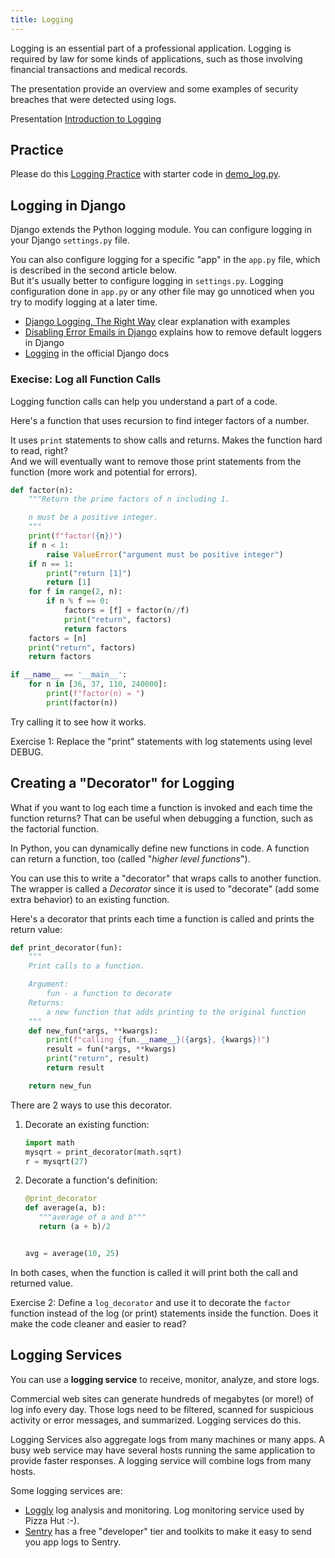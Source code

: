 ```yaml
---
title: Logging
---
```


Logging is an essential part of a professional application.
Logging is required by law for some kinds of applications,
such as those involving financial transactions and medical records.

The presentation provide an overview and some examples of security
breaches that were detected using logs.

Presentation [Introduction to Logging](Logging.pdf)

## Practice

Please do this [Logging Practice](logging-practice)
with starter code in [demo_log.py](demo_log.py).

## Logging in Django

Django extends the Python logging module.
You can configure logging in your Django `settings.py` file.

You can also configure logging for a specific "app" in the `app.py` file, 
which is described in the second article below.  
But it's usually better to configure logging in `settings.py`.
Logging configuration done in `app.py` or any other file may
go unnoticed when you try to modify logging at a later time.

* [Django Logging, The Right Way](https://lincolnloop.com/blog/django-logging-right-way/) clear explanation with examples
* [Disabling Error Emails in Django](https://lincolnloop.com/blog/disabling-error-emails-django/) explains how to remove default loggers in Django
* [Logging](https://docs.djangoproject.com/en/3.1/topics/logging/) in the official Django docs

### Execise: Log all Function Calls

Logging function calls can help you understand a part of a code.

Here's a function that uses recursion to find integer factors
of a number.

It uses `print` statements to show calls and returns.
Makes the function hard to read, right?  
And we will eventually want to remove those print statements
from the function (more work and potential for errors).

```python
def factor(n):
    """Return the prime factors of n including 1.  

    n must be a positive integer.
    """
    print(f"factor({n})")
    if n < 1:
        raise ValueError("argument must be positive integer")
    if n == 1:
        print("return [1]") 
        return [1]
    for f in range(2, n):
        if n % f == 0:
            factors = [f] + factor(n//f)
            print("return", factors)
            return factors
    factors = [n]
    print("return", factors)
    return factors

if __name__ == '__main__':
    for n in [36, 37, 110, 240000]:
        print(f"factor(n) = ")
        print(factor(n))
```

Try calling it to see how it works.

Exercise 1: Replace the "print" statements with log statements using level DEBUG.


## Creating a "Decorator" for Logging

What if you want to log each time a function is invoked and each time the function returns? That can be useful when debugging a function, such as the factorial function.

In Python, you can dynamically define new functions in code.
A function can return a function, too (called "*higher level functions*").

You can use this to write a "decorator" that wraps calls to another function.
The wrapper is called a *Decorator* since it is used to "decorate" (add some extra behavior) to an existing function.

Here's a decorator that prints each time a function is called and prints the return value:

```python
def print_decorator(fun):
    """
    Print calls to a function.

    Argument:
        fun - a function to decorate
    Returns:
        a new function that adds printing to the original function
    """
    def new_fun(*args, **kwargs):
        print(f"calling {fun.__name__}({args}, {kwargs})")
        result = fun(*args, **kwargs)
        print("return", result)
        return result

    return new_fun
```

There are 2 ways to use this decorator.

1. Decorate an existing function:
   ```python
   import math
   mysqrt = print_decorator(math.sqrt)
   r = mysqrt(27)
   ```

2. Decorate a function's definition:
   ```python
   @print_decorator
   def average(a, b):
      """average of a and b"""
      return (a + b)/2


   avg = average(10, 25)
   ```

In both cases, when the function is called it will print both the call and returned value.

Exercise 2: Define a `log_decorator` and use it to decorate the `factor` function instead of the log (or print) statements inside the function. 
Does it make the code cleaner and easier to read?

## Logging Services

You can use a **logging service** to receive, monitor, analyze, and store logs.

Commercial web sites can generate hundreds of megabytes (or more!) of log info every day.  Those logs need to be filtered, scanned for suspicious activity or error messages, and summarized.  Logging services do this. 

Logging Services also aggregate logs from many machines or many apps. A busy web service may have several hosts running the same application to provide faster responses. A logging service will combine logs from many hosts.

Some logging services are:

* [Loggly](https://loggly.com) log analysis and monitoring. Log monitoring service used by Pizza Hut :-).
* [Sentry](https://sentry.io) has a free "developer" tier and toolkits to make it easy to send you app logs to Sentry.

